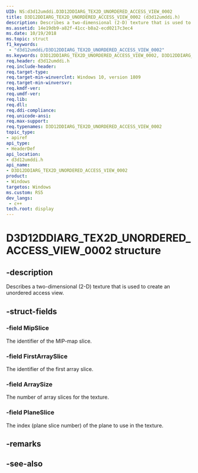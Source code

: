 ```yaml
---
UID: NS:d3d12umddi.D3D12DDIARG_TEX2D_UNORDERED_ACCESS_VIEW_0002
title: D3D12DDIARG_TEX2D_UNORDERED_ACCESS_VIEW_0002 (d3d12umddi.h)
description: Describes a two-dimensional (2-D) texture that is used to create an unordered access view.
ms.assetid: 14e19db9-a82f-41cc-b8a2-ecd0217c3ec4
ms.date: 10/19/2018
ms.topic: struct
f1_keywords:
 - "d3d12umddi/D3D12DDIARG_TEX2D_UNORDERED_ACCESS_VIEW_0002"
ms.keywords: D3D12DDIARG_TEX2D_UNORDERED_ACCESS_VIEW_0002, D3D12DDIARG_TEX2D_UNORDERED_ACCESS_VIEW_0002, 
req.header: d3d12umddi.h
req.include-header:
req.target-type:
req.target-min-winverclnt: Windows 10, version 1809
req.target-min-winversvr:
req.kmdf-ver:
req.umdf-ver:
req.lib:
req.dll:
req.ddi-compliance:
req.unicode-ansi:
req.max-support:
req.typenames: D3D12DDIARG_TEX2D_UNORDERED_ACCESS_VIEW_0002
topic_type: 
- apiref
api_type: 
- HeaderDef
api_location: 
- d3d12umddi.h
api_name: 
- D3D12DDIARG_TEX2D_UNORDERED_ACCESS_VIEW_0002
product:
- Windows
targetos: Windows
ms.custom: RS5
dev_langs:
 - c++
tech.root: display
---
```


# D3D12DDIARG_TEX2D_UNORDERED_ACCESS_VIEW_0002 structure

## -description

Describes a two-dimensional (2-D) texture that is used to create an unordered access view.

## -struct-fields

### -field MipSlice
 
The identifier of the MIP-map slice.

### -field FirstArraySlice

The identifier of the first array slice.

### -field ArraySize
 
The number of array slices for the texture.
 
### -field PlaneSlice
 
The index (plane slice number) of the plane to use in the texture.

## -remarks

## -see-also
